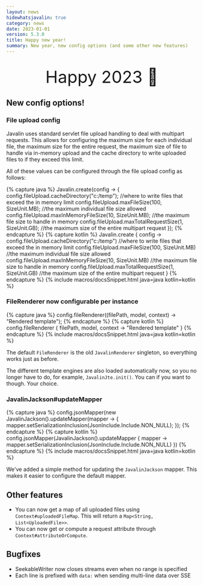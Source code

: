 ```yaml
---
layout: news
hidewhatsjavalin: true
category: news
date: 2023-01-01
version: 5.3.0
title: Happy new year!
summary: New year, new config options (and some other new features)
---
```


<div class="notification happy-new-year">Happy 2023 🥳</div>

## New config options!

### File upload config
Javalin uses standard servlet file upload handling to deal with multipart requests.  This allows for configuring
the maximum size for each individual file, the maximum size for the entire request, the maximum size of file to
handle via in-memory upload and the cache directory to write uploaded files to if they exceed this limit.

All of these values can be configured through the file upload config as follows:

{% capture java %}
Javalin.create(config -> {
    config.fileUpload.cacheDirectory("c:/temp"); //where to write files that exceed the in memory limit
    config.fileUpload.maxFileSize(100, SizeUnit.MB); //the maximum individual file size allowed
    config.fileUpload.maxInMemoryFileSize(10, SizeUnit.MB); //the maximum file size to handle in memory
    config.fileUpload.maxTotalRequestSize(1, SizeUnit.GB); //the maximum size of the entire multipart request
});
{% endcapture %}
{% capture kotlin %}
Javalin.create { config ->
    config.fileUpload.cacheDirectory("c:/temp") //where to write files that exceed the in memory limit
    config.fileUpload.maxFileSize(100, SizeUnit.MB) //the maximum individual file size allowed
    config.fileUpload.maxInMemoryFileSize(10, SizeUnit.MB) //the maximum file size to handle in memory
    config.fileUpload.maxTotalRequestSize(1, SizeUnit.GB) //the maximum size of the entire multipart request
}
{% endcapture %}
{% include macros/docsSnippet.html java=java kotlin=kotlin %}

### FileRenderer now configurable per instance
{% capture java %}
config.fileRenderer((filePath, model, context) -> "Rendered template");
{% endcapture %}
{% capture kotlin %}
config.fileRenderer { filePath, model, context -> "Rendered template" }
{% endcapture %}
{% include macros/docsSnippet.html java=java kotlin=kotlin %}

The default `FileRenderer` is the old `JavalinRenderer` singleton, so everything works just as before.

The different template engines are also loaded automatically now, so you no longer have to do, for example,
`JavalinJte.init()`. You can if you want to though. Your choice.

### JavalinJackson#updateMapper
{% capture java %}
config.jsonMapper(new JavalinJackson().updateMapper(mapper -> {
    mapper.setSerializationInclusion(JsonInclude.Include.NON_NULL);
});
{% endcapture %}
{% capture kotlin %}
config.jsonMapper(JavalinJackson().updateMapper { mapper ->
    mapper.setSerializationInclusion(JsonInclude.Include.NON_NULL)
})
{% endcapture %}
{% include macros/docsSnippet.html java=java kotlin=kotlin %}

We've added a simple method for updating the `JavalinJackson` mapper.
This makes it easier to configure the default mapper.

## Other features
* You can now get a map of all uploaded files using `Context#uploadedFileMap`.
  This will return a `Map<String, List<UploadedFile>>`.
* You can now get or compute a request attribute through `Context#attributeOrCompute`.

## Bugfixes
* SeekableWriter now closes streams even when no range is specified
* Each line is prefixed with `data:` when sending multi-line data over SSE

<style>
.happy-new-year {
    margin-top: 32px;
    text-align: center;
    font-size: 44px;
}
</style>

